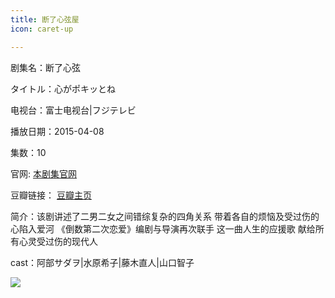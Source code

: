 ```yaml
---
title: 断了心弦屋
icon: caret-up

---
```


剧集名：断了心弦

タイトル：心がポキッとね

电视台：富士电视台|フジテレビ

播放日期：2015-04-08

集数：10

官网: [本剧集官网](https://www.fujitv.co.jp/b_hp/kokopoki/index.html)

豆瓣链接： [豆瓣主页](https://movie.douban.com/subject/26325449/)

简介：该剧讲述了二男二女之间错综复杂的四角关系 带着各自的烦恼及受过伤的心陷入爱河 《倒数第二次恋爱》编剧与导演再次联手 这一曲人生的应援歌 献给所有心灵受过伤的现代人

cast：阿部サダヲ|水原希子|藤木直人|山口智子

![](https://listpic.tsgsanjiao.com/2015/2015dlxx.jpg)